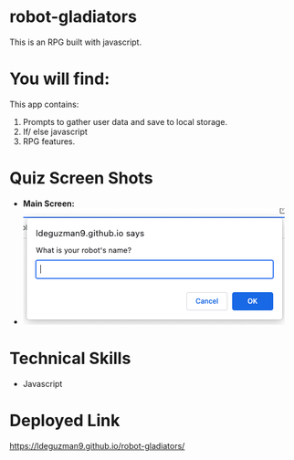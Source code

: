 # robot-gladiators

This is an RPG built with javascript.

# You will find:

This app contains:

1. Prompts to gather user data and save to local storage.
2. If/ else javascript
3. RPG features.

# Quiz Screen Shots

- **Main Screen:**
- 
  ![Prompts](https://github.com/Ldeguzman9/robot-gladiators/blob/main/assets/images/Screenshot%202022-01-29%20at%206.18.16%20PM.png?raw=true)

# Technical Skills

- Javascript


# Deployed Link

https://ldeguzman9.github.io/robot-gladiators/
